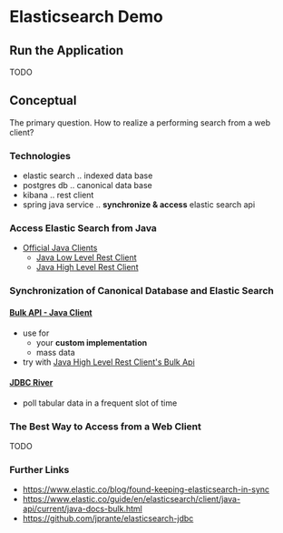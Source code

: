 # Elasticsearch Demo

## Run the Application
TODO

## Conceptual
The primary question. How to realize a performing search from a web client?

### Technologies
* elastic search .. indexed data base
* postgres db ..  canonical data base
* kibana .. rest client
* spring java service .. **synchronize & access** elastic search api

### Access Elastic Search from Java
* [Official Java Clients](https://www.elastic.co/guide/en/elasticsearch/client/java-rest/current/index.html)
  * [Java Low Level Rest Client](https://www.elastic.co/guide/en/elasticsearch/client/java-rest/current/java-rest-low.html)
  * [Java High Level Rest Client](https://www.elastic.co/guide/en/elasticsearch/client/java-rest/current/java-rest-high.html)

### Synchronization of Canonical Database and Elastic Search

#### [Bulk API - Java Client](https://www.elastic.co/guide/en/elasticsearch/client/java-api/current/java-docs-bulk.html)
* use for 
  * your **custom implementation**
  * mass data
* try with [Java High Level Rest Client's Bulk Api](https://www.elastic.co/guide/en/elasticsearch/client/java-rest/current/java-rest-high-document-bulk.html)

#### [JDBC River](https://github.com/jprante/elasticsearch-jdbc)
* poll tabular data in a frequent slot of time

### The Best Way to Access from a Web Client
TODO

### Further Links
* https://www.elastic.co/blog/found-keeping-elasticsearch-in-sync
* https://www.elastic.co/guide/en/elasticsearch/client/java-api/current/java-docs-bulk.html
* https://github.com/jprante/elasticsearch-jdbc
